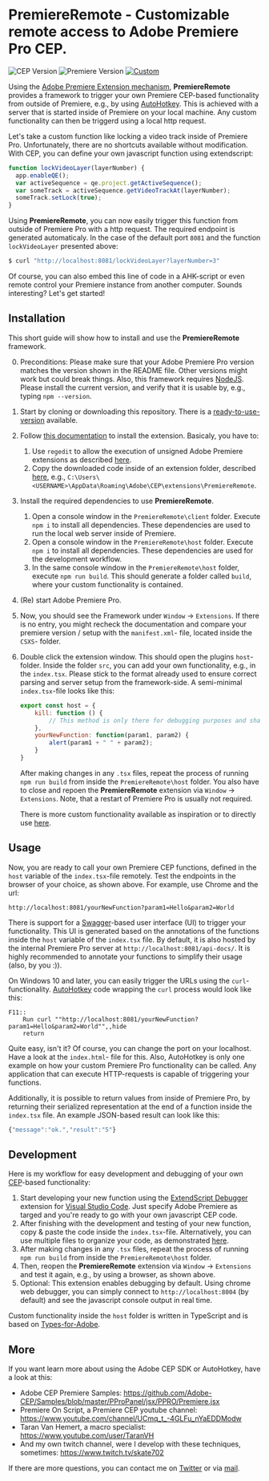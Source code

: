 # PremiereRemote - Customizable remote access to Adobe Premiere Pro CEP.

![CEP Version](https://img.shields.io/badge/CEP%20Version-11.0-yellow) 
![Premiere Version](https://img.shields.io/badge/Premiere%20Version-2021-orange)
[![Custom](https://img.shields.io/badge/Custom%20Functionality-Available-green)](https://github.com/sebinside/PremiereRemote/tree/custom/host/src)

Using the [Adobe Premiere Extension mechanism](https://github.com/Adobe-CEP), **PremiereRemote** provides a framework to trigger your own Premiere CEP-based functionality from outside of Premiere, e.g., by using [AutoHotkey](https://autohotkey.com/). This is achieved with a server that is started inside of Premiere on your local machine. Any custom functionality can then be triggerd using a local http request.

Let's take a custom function like locking a video track inside of Premiere Pro. Unfortunately, there are no shortcuts available without modification. With CEP, you can define your own javascript function using extendscript:

```js
function lockVideoLayer(layerNumber) {
  app.enableQE();
  var activeSequence = qe.project.getActiveSequence();
  var someTrack = activeSequence.getVideoTrackAt(layerNumber);
  someTrack.setLock(true);
}
```

Using **PremiereRemote**, you can now easily trigger this function from outside of Premiere Pro with a http request. The required endpoint is generated automaticaly. In the case of the default port `8081` and the function `lockVideoLayer` presented above: 

```bash
$ curl "http://localhost:8081/lockVideoLayer?layerNumber=3"
```

Of course, you can also embed this line of code in a AHK-script or even remote control your Premiere instance from another computer. Sounds interesting? Let's get started!


## Installation

This short guide will show how to install and use the **PremiereRemote** framework.

0. Preconditions: Please make sure that your Adobe Premiere Pro version matches the version shown in the README file. Other versions might work but could break things. Also, this framework requires [NodeJS](https://nodejs.org). Please install the current version, and verify that it is usable by, e.g., typing `npm --version`.

1. Start by cloning or downloading this repository. There is a [ready-to-use-version](https://github.com/sebinside/PremiereRemote/releases) available.

2. Follow [this documentation](https://github.com/Adobe-CEP/CEP-Resources/blob/master/CEP_11.x/Documentation/CEP%2011.1%20HTML%20Extension%20Cookbook.md) to install the extension. Basicaly, you have to:

     1. Use `regedit` to allow the execution of unsigned Adobe Premiere extensions as described [here](https://github.com/Adobe-CEP/CEP-Resources/blob/master/CEP_11.x/Documentation/CEP%2011.1%20HTML%20Extension%20Cookbook.md#debugging-unsigned-extensions).
     2. Copy the downloaded code inside of an extension folder, described [here](https://github.com/Adobe-CEP/CEP-Resources/blob/master/CEP_11.x/Documentation/CEP%2011.1%20HTML%20Extension%20Cookbook.md#extension-folders), e.g., `C:\Users\<USERNAME>\AppData\Roaming\Adobe\CEP\extensions\PremiereRemote`.
     
3. Install the required dependencies to use **PremiereRemote**. 

     1. Open a console window in the `PremiereRemote\client` folder. Execute `npm i` to install all dependencies. These dependencies are used to run the local web server inside of Premiere. 
     2. Open a console window in the `PremiereRemote\host` folder. Execute `npm i` to install all dependencies. These dependencies are used for the development workflow.
     3. In the same console window in the `PremiereRemote\host` folder, execute `npm run build`. This should generate a folder called `build`, where your custom functionality is contained.

4. (Re) start Adobe Premiere Pro.

3. Now, you should see the Framework under `Window` -> `Extensions`. If there is no entry, you might recheck the documentation and compare your premiere version / setup with the `manifest.xml`- file, located inside the `CSXS`- folder. 

4. Double click the extension window. This should open the plugins `host`- folder. Inside the folder `src`, you can add your own functionality, e.g., in the `index.tsx`. Please stick to the format already used to ensure correct parsing and server setup from the framework-side. A semi-minimal `index.tsx`-file looks like this:

   ```js
   export const host = {
       kill: function () {
           // This method is only there for debugging purposes and shall not be replaced.
       },
       yourNewFunction: function(param1, param2) {
           alert(param1 + " " + param2);
       }
   }
   ```
   
   After making changes in any `.tsx` files, repeat the process of running `npm run build` from inside the `PremiereRemote\host` folder. You also have to close and repoen the **PremiereRemote** extension via `Window` -> `Extensions`. Note, that a restart of Premiere Pro is usually not required.
   
   There is more custom functionality available as inspiration or to directly use [here](https://github.com/sebinside/PremiereRemote/tree/custom/host/src).


## Usage

Now, you are ready to call your own Premiere CEP functions, defined in the `host` variable of the `index.tsx`-file remotely. Test the endpoints in the browser of your choice, as shown above. For example, use Chrome and the url:

```
http://localhost:8081/yourNewFunction?param1=Hello&param2=World
```

There is support for a [Swagger](https://swagger.io/)-based user interface (UI) to trigger your functionality. This UI is generated based on the annotations of the functions inside the `host` variable of the `index.tsx` file. By default, it is also hosted by the internal Premiere Pro server at `http://localhost:8081/api-docs/`. It is highly recommended to annotate your functions to simplify their usage (also, by you :)).

On Windows 10 and later, you can easily trigger the URLs using the `curl`-functionality. [AutoHotkey](https://autohotkey.com/) code wrapping the `curl` process would look like this:

```autohotkey
F11::
	Run curl ""http://localhost:8081/yourNewFunction?param1=Hello&param2=World"",,hide
	return
```

Quite easy, isn't it? Of course, you can change the port on your localhost. Have a look at the `index.html`- file for this. Also, AutoHotkey is only one example on how your custom Premiere Pro functionality can be called. Any application that can execute HTTP-requests is capable of triggering your functions.

Additionally, it is possible to return values from inside of Premiere Pro, by returning their serialized representation at the end of a function inside the `index.tsx` file. An example JSON-based result can look like this:

```javascript
{"message":"ok.","result":"5"}
```

## Development

Here is my workflow for easy development and debugging of your own [CEP](https://github.com/Adobe-CEP)-based functionality:

1. Start developing your new function using the [ExtendScript Debugger](https://marketplace.visualstudio.com/items?itemName=Adobe.extendscript-debug) extension for [Visual Studio Code](https://code.visualstudio.com/). Just specify Adobe Premiere as targed and you're ready to go with your own javascript CEP code.
2. After finishing with the development and testing of your new function, copy & paste the code inside the `index.tsx`-file. Alternatively, you can use multiple files to organize your code, as demonstrated [here](https://github.com/sebinside/PremiereRemote/tree/custom/host/src).
3. After making changes in any `.tsx` files, repeat the process of running `npm run build` from inside the `PremiereRemote\host` folder. 
4. Then, reopen the **PremiereRemote** extension via `Window` -> `Extensions` and test it again, e.g., by using a browser, as shown above.
5. Optional: This extension enables debugging by default. Using chrome web debugger, you can simply connect to `http://localhost:8004` (by default) and see the javascript console output in real time.

Custom functionality inside the `host` folder is written in TypeScript and is based on [Types-for-Adobe](https://github.com/pravdomil/Types-for-Adobe).

## More

If you want learn more about using the Adobe CEP SDK or AutoHotkey, have a look at this:

* Adobe CEP Premiere Samples: https://github.com/Adobe-CEP/Samples/blob/master/PProPanel/jsx/PPRO/Premiere.jsx
* Premiere On Script, a Premiere CEP youtube channel: https://www.youtube.com/channel/UCmq_t_-4GLFu_nYaEDDModw
* Taran Van Hemert, a macro specialist: https://www.youtube.com/user/TaranVH
* And my own twitch channel, were I develop with these techniques, sometimes: https://www.twitch.tv/skate702

If there are more questions, you can contact me on [Twitter](https://twitter.com/skate702) or via [mail](mailto:hi@sebinside.de).
